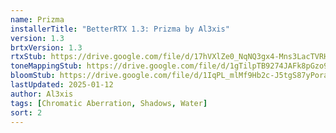 ```yaml
---
name: Prizma
installerTitle: "BetterRTX 1.3: Prizma by Al3xis"
version: 1.3
brtxVersion: 1.3
rtxStub: https://drive.google.com/file/d/17hVXlZe0_NqNQ3gx4-Mns3LacTVRHmPJ/view?usp=sharing
toneMappingStub: https://drive.google.com/file/d/1gTilpTB9274JAFk8pGzo9HyZUTgLUi7e/view?usp=sharing
bloomStub: https://drive.google.com/file/d/1IqPL_mlMf9Hb2c-J5tgS87yPorafJukD/view?usp=sharing
lastUpdated: 2025-01-12
author: Al3xis
tags: [Chromatic Aberration, Shadows, Water]
sort: 2
---
```


